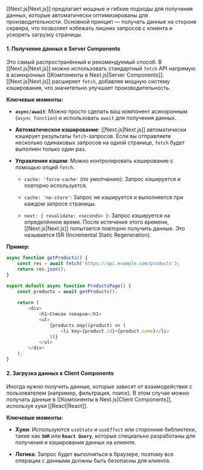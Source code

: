 [[Next.js|Next.js]] предлагает мощные и гибкие подходы для получения данных, которые автоматически оптимизированы для производительности. Основной принцип — получать данные на стороне сервера, что позволяет избежать лишних запросов с клиента и ускорить загрузку страницы.

#### 1. Получение данных в Server Components

Это самый распространённый и рекомендуемый способ. В [[Next.js|Next.js]] можно использовать стандартный `fetch` API напрямую в асинхронных [[Компоненты в Next.js|Server Components]]. [[Next.js|Next.js]] расширяет `fetch`, добавляя мощную систему кэширования, что значительно улучшает производительность.

**Ключевые моменты:**

- **`async/await`**: Можно просто сделать ваш компонент асинхронным (`async function`) и использовать `await` для получения данных.

- **Автоматическое кэширование**: [[Next.js|Next.js]] автоматически кэширует результаты `fetch`-запросов. Если вы отправляете несколько одинаковых запросов на одной странице, `fetch` будет выполнен только один раз.

- **Управление кэшем**: Можно контролировать кэширование с помощью опций `fetch`.
    
    - `cache: 'force-cache'` (по умолчанию): Запрос кэшируется и повторно используется.
    
    - `cache: 'no-store'`: Запрос не кэшируется и выполняется при каждом запросе страницы.
    
    - `next: { revalidate: <seconds> }`: Запрос кэшируется на определённое время. После истечения этого времени, [[Next.js|Next.js]] попытается повторно получить данные. Это называется ISR (Incremental Static Regeneration).

**Пример:**

```TypeScript
async function getProducts() {
	const res = await fetch('https://api.example.com/products');
	return res.json();
}

export default async function ProductsPage() {
	const products = await getProducts();
	
	return (
		<div>
			<h1>Список товаров</h1>
			<ul>
				{products.map((product) => (
					<li key={product.id}>{product.name}</li>
				))}
			</ul>
		</div>
	);
}
```

#### 2. Загрузка данных в Client Components

Иногда нужно получить данные, которые зависят от взаимодействия с пользователем (например, фильтрация, поиск). В этом случае можно получать данные в [[Компоненты в Next.js|Client Components]], используя хуки [[React|React]].

**Ключевые моменты:**

- **Хуки**: Используются `useState` и `useEffect` или сторонние библиотеки, такие как **`SWR`** или **`React Query`**, которые специально разработаны для получения и кэширования данных на клиенте.
    
- **Логика**: Запрос будет выполняться в браузере, поэтому все операции с данными должны быть безопасны для клиента.